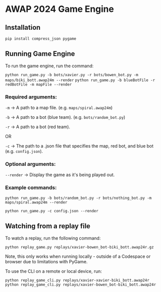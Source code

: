 # AWAP 2024 Game Engine

## Installation
`pip install compress_json pygame`

## Running Game Engine

To run the game engine, run the command:

`python run_game.py -b bots/xavier.py -r bots/bowen_bot.py -m maps/biki_bott.awap24m --render`
`python run_game.py -b blueBotFile -r redBotFile -m mapFile --render`

### Required arguments:

`-m` -> A path to a map file. (e.g. `maps/spiral.awap24m`)

`-b` -> A path to a bot (blue team). (e.g. `bots/random_bot.py`)

`-r` -> A path to a bot (red team).

OR

`-c` -> The path to a .json file that specifies the map, red bot, and blue bot (e.g. `config.json`).

### Optional arguments:

`--render` -> Display the game as it's being played out.

### Example commands:
`python run_game.py -b bots/random_bot.py -r bots/nothing_bot.py -m maps/spiral.awap24m --render`

`python run_game.py -c config.json --render`

## Watching from a replay file

To watch a replay, run the following command:

`python replay_game.py replays/xavier-bowen_bot-biki_bott.awap24r.gz`

Note, this only works when running locally - outside of a Codespace or browser due to limitations with PyGame.

To use the CLI on a remote or local device, run:

`python replay_game_cli.py replays/xavier-xavier-biki_bott.awap24r`
`python replay_game_cli.py replays/xavier-bowen_bot-biki_bott.awap24r`